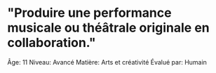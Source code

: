 # "Produire une performance musicale ou théâtrale originale en collaboration."

Âge: 11
Niveau: Avancé
Matière: Arts et créativité
Évalué par: Humain